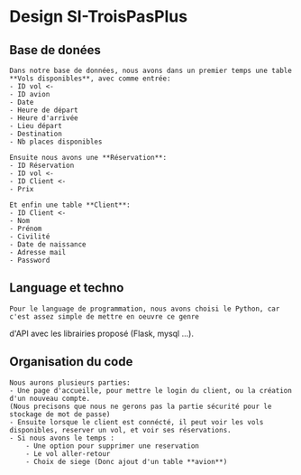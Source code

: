 # Design SI-TroisPasPlus

## Base de donées

	Dans notre base de données, nous avons dans un premier temps une table **Vols disponibles**, avec comme entrée:
	- ID vol <-
	- ID avion
	- Date
	- Heure de départ
	- Heure d'arrivée
	- Lieu départ
	- Destination
	- Nb places disponibles
	
	Ensuite nous avons une **Réservation**:
	- ID Réservation
	- ID vol <-
	- ID Client <-
	- Prix

	Et enfin une table **Client**:
	- ID Client <-
	- Nom
	- Prénom
	- Civilité
	- Date de naissance
	- Adresse mail
	- Password

## Language et techno

	Pour le language de programmation, nous avons choisi le Python, car c'est assez simple de mettre en oeuvre ce genre
d'API avec les librairies proposé (Flask, mysql ...).


## Organisation du code
	
	Nous aurons plusieurs parties:
	- Une page d'accueille, pour mettre le login du client, ou la création d'un nouveau compte.
	(Nous precisons que nous ne gerons pas la partie sécurité pour le stockage de mot de passe)
	- Ensuite lorsque le client est connécté, il peut voir les vols disponibles, reserver un vol, et voir ses réservations.
	- Si nous avons le temps :
		- Une option pour supprimer une reservation
		- Le vol aller-retour
		- Choix de siege (Donc ajout d'un table **avion**)
		